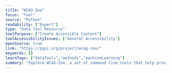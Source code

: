 ```yaml
---
title: "WCAG-Zoo"
focus: "Tool"
source: "Python"
readability: ["Expert"]
type: "Data Tool Resource"
toolPurpose: ["Create Accessible Content"]
toolAccessibilityIssues: ["General Accessibility"]
openSource: true
link: "https://pypi.org/project/wcag-zoo/"
keywords: []
learnTags: ["dataTools","methods","machineLearning"]
summary: "Explore WCAG-Zoo, a set of command line tools that help provide basic validation of HTML against the accessibility guidelines laid out by the W3C Web Content Accessibility Guidelines 2.0.  "
---
```


